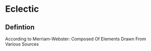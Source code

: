 # Eclectic
## Defintion
According to Merriam-Webster: Composed Of Elements Drawn From Various Sources
